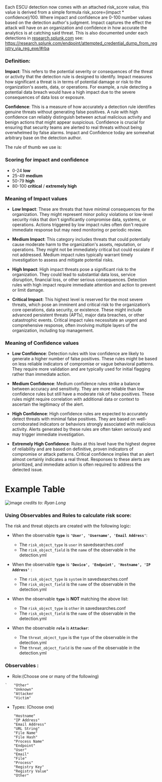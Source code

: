 Each ESCU detection now comes with an attached risk_score value, this value is derived from a simple formula risk_score=(impact * confidence)/100. Where impact and confidence are 0-100 number values based on the detection author's judgment. Impact captures the effect the attack will have on an organization and confidence in how accurate the analytics is at catching said threat. This is also documented under each detections in [research.splunk.com](http://research.splunk.com/) see: https://research.splunk.com/endpoint/attempted_credential_dump_from_registry_via_reg_exe/#rba

### Definition:
**Impact**: This refers to the potential severity or consequences of the threat or activity that the detection rule is designed to identify. Impact measures how significant a threat is in terms of potential damage or risk to the organization's assets, data, or operations. For example, a rule detecting a potential data breach would have a high impact due to the severe consequences of data loss or exposure.

**Confidence**: This is a measure of how accurately a detection rule identifies genuine threats without generating false positives. A rule with high confidence can reliably distinguish between actual malicious activity and benign actions that might appear suspicious. Confidence is crucial for ensuring that security teams are alerted to real threats without being overwhelmed by false alarms.
Impact and Confidence today are somewhat arbitrary base on the detection author. 

The rule of thumb we use is:

### Scoring for impact and confidence 
* 0-24 **low** 
* 25-49 **medium** 
* 50-79 **high** 
* 80-100 **critical** / **extremely high**

### Meaning of Impact values

* **Low Impact**: These are threats that have minimal consequences for the organization. They might represent minor policy violations or low-level security risks that don't significantly compromise data, systems, or operations. Actions triggered by low impact rules often don't require immediate response but may need monitoring or periodic review.

* **Medium Impact**: This category includes threats that could potentially cause moderate harm to the organization's assets, reputation, or operations. They might not be immediately critical but could escalate if not addressed. Medium impact rules typically warrant timely investigation to assess and mitigate potential risks.

* **High Impact**: High impact threats pose a significant risk to the organization. They could lead to substantial data loss, service disruption, financial loss, or other serious consequences. Detection rules with high impact require immediate attention and action to prevent or limit damage.

* **Critical Impact**: This highest level is reserved for the most severe threats, which pose an imminent and critical risk to the organization’s core operations, data security, or existence. These might include advanced persistent threats (APTs), major data breaches, or other catastrophic events. Critical impact rules necessitate an urgent and comprehensive response, often involving multiple layers of the organization, including top management.

### Meaning of Confidence values

* **Low Confidence**: Detection rules with low confidence are likely to generate a higher number of false positives. These rules might be based on less reliable indicators of compromise or vague behavioral patterns. They require more validation and are typically used for initial flagging rather than immediate action.

* **Medium Confidence**: Medium confidence rules strike a balance between accuracy and sensitivity. They are more reliable than low confidence rules but still have a moderate risk of false positives. These rules might require correlation with additional data or context to ascertain the legitimacy of the alert.

* **High Confidence**: High confidence rules are expected to accurately detect threats with minimal false positives. They are based on well-corroborated indicators or behaviors strongly associated with malicious activity. Alerts generated by these rules are often taken seriously and may trigger immediate investigation.

* **Extremely High Confidence**: Rules at this level have the highest degree of reliability and are based on definitive, proven indicators of compromise or attack patterns. Critical confidence implies that an alert almost certainly indicates a real threat. Responses to these alerts are prioritized, and immediate action is often required to address the detected issue.



# Example Table
![image](https://user-images.githubusercontent.com/1476868/187281619-950d2f16-68d4-4488-9a8e-012af10f2d3d.png)
_credits to: Ryan Long_
 
### Using Observables and Roles to calculate risk score:
The risk and threat objects are created with the following logic:
- When the observable **`type`** is **`'User', 'Username', 'Email Address'`**:
    - The `risk_object_type` is `user` in savedsearches.conf
    - The `risk_object_field` is the `name` of the observable in the detection.yml

- When the observable **`type`** is **`'Device', 'Endpoint', 'Hostname', 'IP Address'`** :
    - The `risk_object_type` is `system` in savedsearches.conf
    - The `risk_object_field` is the `name` of the observable in the detection.yml

- When the observable **`type`** is **NOT** matching the above list:
    - The `risk_object_type` is `other` in savedsearches.conf
    - The `risk_object_field` is the `name` of the observable in the detection.yml

- When the observable **`role`** is  **`Attacker`**: 
    - The `threat_object_type` is the `type` of the observable in the detection.yml
    - The `threat_object_field` is the `name` of the observable in the detection.yml

### Observables :

- Role:(Choose one or many of the following)
```
`   "Other"
    "Unknown"
    "Attacker
    "Victim"
```
- Types: (Choose one)
```
    "Hostname"
    "IP Address"
    "Email Address"
    "URL String"
    "File Name"
    "File Hash"
    "Process Name"
    "Endpoint"
    "User"
    "Email"
    "File"
    "Process"
    "Registry Key"
    "Registry Value"
    "Other"
```

